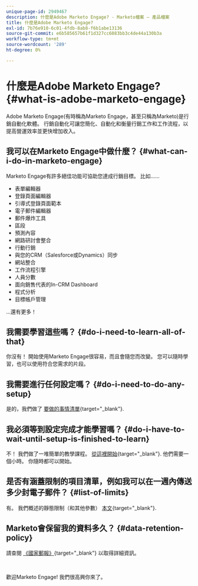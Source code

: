 ```yaml
---
unique-page-id: 2949467
description: 什麼是Adobe Marketo Engage? - Marketo檔案 — 產品檔案
title: 什麼是Adobe Marketo Engage?
exl-id: 7b76e910-6c01-4fdb-8ab8-f6b1abe13136
source-git-commit: e6b585657b61f1d327cc6083bb3c4de44a130b3a
workflow-type: tm+mt
source-wordcount: '289'
ht-degree: 0%

---
```


# 什麼是Adobe Marketo Engage? {#what-is-adobe-marketo-engage}

Adobe Marketo Engage(有時稱為Marketo Engage，甚至只稱為Marketo)是行銷自動化軟體。 行銷自動化可讓您簡化、自動化和衡量行銷工作和工作流程，以提高營運效率並更快增加收入。

## 我可以在Marketo Engage中做什麼？ {#what-can-i-do-in-marketo-engage}

Marketo Engage有許多絕佳功能可協助您達成行銷目標。 比如……

* 表單編輯器
* 登錄頁面編輯器
* 引導式登錄頁面範本
* 電子郵件編輯器
* 郵件爆炸工具
* 區段
* 預測內容
* 網路研討會整合
* 行動行銷
* 與您的CRM（Salesforce或Dynamics）同步
* 網站整合
* 工作流程引擎
* 人員分數
* 面向銷售代表的In-CRM Dashboard
* 程式分析
* 目標帳戶管理

...還有更多！

## 我需要學習這些嗎？ {#do-i-need-to-learn-all-of-that}

你沒有！ 開始使用Marketo Engage很容易，而且會隨您而改變。 您可以隨時學習，也可以使用符合您需求的片段。

## 我需要進行任何設定嗎？ {#do-i-need-to-do-any-setup}

是的，我們做了 [要做的事情清單](/help/marketo/getting-started/setup/setup-checklist.md){target="_blank"}.

## 我必須等到設定完成才能學習嗎？ {#do-i-have-to-wait-until-setup-is-finished-to-learn}

不！ 我們做了一堆簡單的教學課程。 [從這裡開始](/help/marketo/getting-started/quick-wins/get-set-up-and-add-a-person.md){target="_blank"}. 他們需要一個小時。 你隨時都可以開始。

## 是否有涵蓋限制的項目清單，例如我可以在一週內傳送多少封電子郵件？ {#list-of-limits}

有。 我們概述的靜態限制（和其他參數） [本文](https://helpx.adobe.com/legal/product-descriptions/adobe-marketo-engage---product-description.html#performance-guardrails){target="_blank"}.

## Marketo會保留我的資料多久？ {#data-retention-policy}

請查閱 [《國家郵報》](https://nation.marketo.com/t5/knowledgebase/marketo-activities-data-retention-policy-under-the-hood/ta-p/251191){target="_blank"} 以取得詳細資訊。

<br>

歡迎Marketo Engage! 我們很高興你來了。
